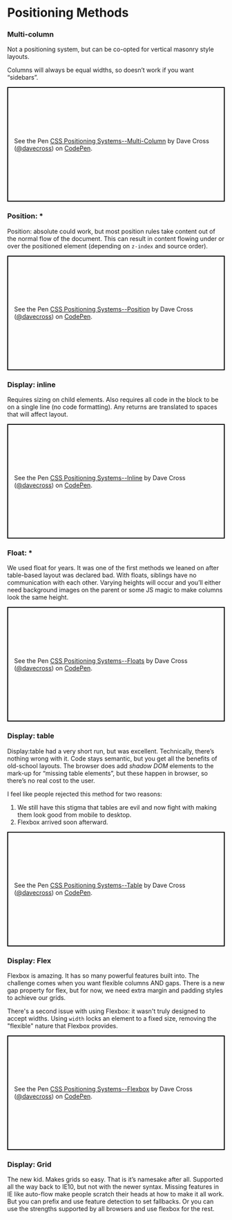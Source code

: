 # Positioning Methods  
  
### Multi-column  
  
Not a positioning system, but can be co-opted for vertical masonry style layouts.   
  
Columns will always be equal widths, so doesn’t work if you want “sidebars”.   

<p class="codepen" data-height="265" data-theme-id="0" data-default-tab="result" data-user="davecross" data-slug-hash="caa8783509a4e0ef39968d05744f4adb" style="height: 265px; box-sizing: border-box; display: flex; align-items: center; justify-content: center; border: 2px solid black; margin: 1em 0; padding: 1em;" data-pen-title="CSS Positioning Systems--Multi-Column">
  <span>See the Pen <a href="https://codepen.io/davecross/pen/caa8783509a4e0ef39968d05744f4adb/">
  CSS Positioning Systems--Multi-Column</a> by Dave Cross (<a href="https://codepen.io/davecross">@davecross</a>)
  on <a href="https://codepen.io">CodePen</a>.</span>
</p>
 
### Position: *    
  
Position: absolute could work, but most position rules take content out of the normal flow of the document. This can result in content flowing under or over the positioned element (depending on `z-index` and source order).   

<p class="codepen" data-height="265" data-theme-id="0" data-default-tab="result" data-user="davecross" data-slug-hash="53cb41bec788094cc084af223e926b6c" style="height: 265px; box-sizing: border-box; display: flex; align-items: center; justify-content: center; border: 2px solid black; margin: 1em 0; padding: 1em;" data-pen-title="CSS Positioning Systems--Position">
  <span>See the Pen <a href="https://codepen.io/davecross/pen/53cb41bec788094cc084af223e926b6c/">
  CSS Positioning Systems--Position</a> by Dave Cross (<a href="https://codepen.io/davecross">@davecross</a>)
  on <a href="https://codepen.io">CodePen</a>.</span>
</p>

### Display: inline  
  
Requires sizing on child elements. Also requires all code in the block to be on a single line (no code formatting). Any returns are translated to spaces that will affect layout.   

<p class="codepen" data-height="265" data-theme-id="0" data-default-tab="result" data-user="davecross" data-slug-hash="6d397a4968f9548b1bd17854e5ac17fc" style="height: 265px; box-sizing: border-box; display: flex; align-items: center; justify-content: center; border: 2px solid black; margin: 1em 0; padding: 1em;" data-pen-title="CSS Positioning Systems--Inline">
  <span>See the Pen <a href="https://codepen.io/davecross/pen/6d397a4968f9548b1bd17854e5ac17fc/">
  CSS Positioning Systems--Inline</a> by Dave Cross (<a href="https://codepen.io/davecross">@davecross</a>)
  on <a href="https://codepen.io">CodePen</a>.</span>
</p>

### Float: *  
  
We used float for years. It was one of the first methods we leaned on after table-based layout was declared bad. With floats, siblings have no communication with each other. Varying heights will occur and you’ll either need background images on the parent or some JS magic to make columns look the same height.   

<p class="codepen" data-height="265" data-theme-id="0" data-default-tab="result" data-user="davecross" data-slug-hash="93ea6f62cf75574588dd35f325b5f3f1" style="height: 265px; box-sizing: border-box; display: flex; align-items: center; justify-content: center; border: 2px solid black; margin: 1em 0; padding: 1em;" data-pen-title="CSS Positioning Systems--Floats">
  <span>See the Pen <a href="https://codepen.io/davecross/pen/93ea6f62cf75574588dd35f325b5f3f1/">
  CSS Positioning Systems--Floats</a> by Dave Cross (<a href="https://codepen.io/davecross">@davecross</a>)
  on <a href="https://codepen.io">CodePen</a>.</span>
</p>

### Display: table  
  
Display:table had a very short run, but was excellent. Technically, there’s nothing wrong with it. Code stays semantic, but you get all the benefits of old-school layouts. The browser does add _shadow DOM_ elements to the mark-up for “missing table elements”, but these happen in browser, so there’s no real cost to the user.   
  
I feel like people rejected this method for two reasons:  
  
1. We still have this stigma that tables are evil and now fight with making them look good from mobile to desktop.   
2. Flexbox arrived soon afterward.   

<p class="codepen" data-height="265" data-theme-id="0" data-default-tab="result" data-user="davecross" data-slug-hash="9dd8ed61771e003991914266a1337b52" style="height: 265px; box-sizing: border-box; display: flex; align-items: center; justify-content: center; border: 2px solid black; margin: 1em 0; padding: 1em;" data-pen-title="CSS Positioning Systems--Table">
  <span>See the Pen <a href="https://codepen.io/davecross/pen/9dd8ed61771e003991914266a1337b52/">
  CSS Positioning Systems--Table</a> by Dave Cross (<a href="https://codepen.io/davecross">@davecross</a>)
  on <a href="https://codepen.io">CodePen</a>.</span>
</p>

### Display: Flex    
  
Flexbox is amazing. It has so many powerful features built into. The challenge comes when you want flexible columns AND gaps. There is a new gap property for flex, but for now, we need extra margin and padding styles to achieve our grids.

There's a second issue with using Flexbox: it wasn't truly designed to accept widths. Using `width` locks an element to a fixed size, removing the "flexible" nature that Flexbox provides.

<p class="codepen" data-height="265" data-theme-id="0" data-default-tab="result" data-user="davecross" data-slug-hash="290629e78ad0566816a9a6598ad5409c" style="height: 265px; box-sizing: border-box; display: flex; align-items: center; justify-content: center; border: 2px solid black; margin: 1em 0; padding: 1em;" data-pen-title="CSS Positioning Systems--Flexbox">
  <span>See the Pen <a href="https://codepen.io/davecross/pen/290629e78ad0566816a9a6598ad5409c/">
  CSS Positioning Systems--Flexbox</a> by Dave Cross (<a href="https://codepen.io/davecross">@davecross</a>)
  on <a href="https://codepen.io">CodePen</a>.</span>
</p>

### Display: Grid    
  
The new kid. Makes grids so easy. That is it’s namesake after all. Supported all the way back to IE10, but not with the newer syntax. Missing features in IE like auto-flow make people scratch their heads at how to make it all work. But you can prefix and use feature detection to set fallbacks. Or you can use the strengths supported by all browsers and use flexbox for the rest.  
  

<codepen/>
